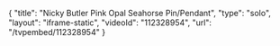 {
    "title": "Nicky Butler Pink Opal Seahorse Pin\/Pendant",
    "type": "solo",
    "layout": "iframe-static",
    "videoId": "112328954",
    "url": "\/tvpembed\/112328954"
}